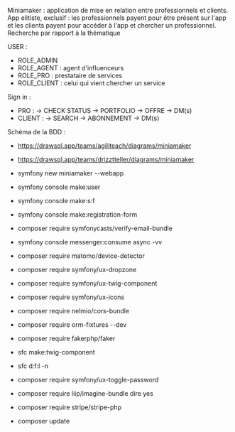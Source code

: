 Miniamaker : application de mise en relation entre professionnels et clients. App elitiste, exclusif : les professionnels payent pour être présent sur l'app et les clients payent pour accéder à l'app et chercher un professionnel. 
Recherche par rapport à la thématique

USER : 
- ROLE_ADMIN
- ROLE_AGENT : agent d'influenceurs 
- ROLE_PRO : prestataire de services
- ROLE_CLIENT : celui qui vient chercher un service

Sign in : 
- PRO : -> CHECK STATUS -> PORTFOLIO -> OFFRE -> DM(s)
- CLIENT : -> SEARCH -> ABONNEMENT -> DM(s)

Schéma de la BDD : 
- https://drawsql.app/teams/agiliteach/diagrams/miniamaker
- https://drawsql.app/teams/drizztteller/diagrams/miniamaker

- symfony new miniamaker --webapp   
- symfony console make:user    
- symfony console make:s:f
- symfony console make:registration-form
- composer require symfonycasts/verify-email-bundle
- symfony console messenger:consume async -vv
- composer require matomo/device-detector
- composer require symfony/ux-dropzone
- composer require symfony/ux-twig-component
- composer require symfony/ux-icons
- composer require nelmio/cors-bundle
- composer require orm-fixtures --dev
- composer require fakerphp/faker    
- sfc make:twig-component
- sfc d:f:l -n
- composer require symfony/ux-toggle-password
- composer require liip/imagine-bundle   dire yes
- composer require stripe/stripe-php
- composer update